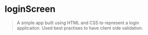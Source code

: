 # loginScreen
> A simple app built using HTML and CSS to represent a login applicaiton. Used best practises to have client side validation.
